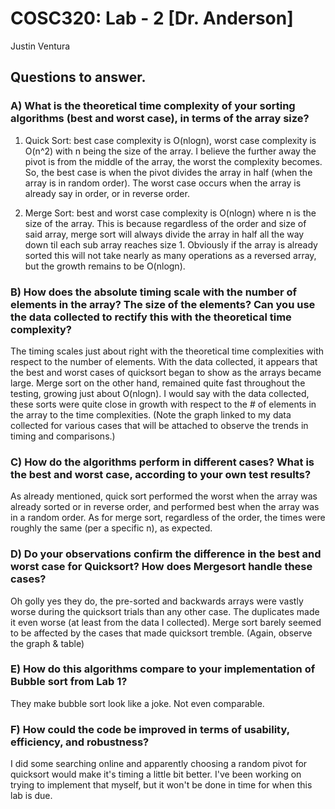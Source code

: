 # COSC320: Lab - 2 [Dr. Anderson]

Justin Ventura

## Questions to answer.


### A) What is the theoretical time complexity of your sorting algorithms (best and worst case), in terms of the array size?


1) Quick Sort: best case complexity is O(nlogn), worst case complexity is O(n^2) with n being the size of the array.  I believe the further away the pivot is from the middle of the array, the worst the complexity becomes.  So, the best case is when the pivot divides the array in half (when the array is in random order).  The worst case occurs when the array is already say in order, or in reverse order.


2) Merge Sort: best and worst case complexity is O(nlogn) where n is the size of the array.  This is because regardless of the order and size of said array, merge sort will always divide the array in half all the way down til each sub array reaches size 1.  Obviously if the array is already sorted this will not take nearly as many operations as a reversed array, but the growth remains to be O(nlogn).


### B) How does the absolute timing scale with the number of elements in the array? The size of the elements? Can you use the data collected to rectify this with the theoretical time complexity?


The timing scales just about right with the theoretical time complexities with respect to the number of elements.  With the data collected, it appears that the best and worst cases of quicksort began to show as the arrays became large.  Merge sort on the other hand, remained quite fast throughout the testing, growing just about O(nlogn).  I would say with the data collected, these sorts were quite close in growth with respect to the # of elements in the array to the time complexities.  (Note the graph linked to my data collected for various cases that will be attached to observe the trends in timing and comparisons.)


### C) How do the algorithms perform in different cases? What is the best and worst case, according to your own test results?


As already mentioned, quick sort performed the worst when the array was already sorted or in reverse order, and performed best when the array was in a random order.  As for merge sort, regardless of the order, the times were roughly the same (per a specific n), as expected.


### D) Do your observations confirm the difference in the best and worst case for Quicksort? How does Mergesort handle these cases?


Oh golly yes they do, the pre-sorted and backwards arrays were vastly worse during the quicksort trials than any other case.  The duplicates made it even worse (at least from the data I collected).  Merge sort barely seemed to be affected by the cases that made quicksort tremble.  (Again, observe the graph & table)


### E) How do this algorithms compare to your implementation of Bubble sort from Lab 1?


They make bubble sort look like a joke.  Not even comparable.


### F) How could the code be improved in terms of usability, efficiency, and robustness?


I did some searching online and apparently choosing a random pivot for quicksort would make it's timing a little bit better.  I've been working on trying to implement that myself, but it won't be done in time for when this lab is due.
